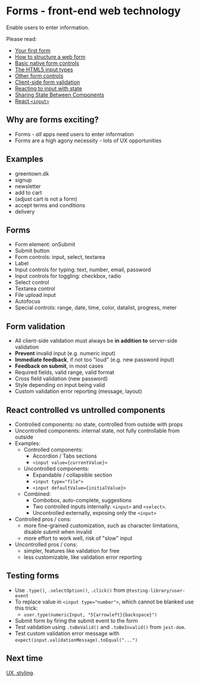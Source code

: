 # Forms - front-end web technology

Enable users to enter information.

Please read:

- [Your first form](https://developer.mozilla.org/en-US/docs/Learn/Forms/Your_first_form)
- [How to structure a web form](https://developer.mozilla.org/en-US/docs/Learn/Forms/How_to_structure_a_web_form)
- [Basic native form controls](https://developer.mozilla.org/en-US/docs/Learn/Forms/Basic_native_form_controls)
- [The HTML5 input types](https://developer.mozilla.org/en-US/docs/Learn/Forms/HTML5_input_types)
- [Other form controls](https://developer.mozilla.org/en-US/docs/Learn/Forms/Other_form_controls)
- [Client-side form validation](https://developer.mozilla.org/en-US/docs/Learn/Forms/Form_validation)
- [Reacting to input with state](https://react.dev/learn/reacting-to-input-with-state)
- [Sharing State Between Components](https://react.dev/learn/sharing-state-between-components)
- [React `<input>`](https://react.dev/reference/react-dom/components/input)

## Why are forms exciting?

- Forms - _all_ apps need users to enter information
- Forms are a high agony necessity - lots of UX opportunities

## Examples

- greentown.dk
- signup
- newsletter
- add to cart
- (adjust cart is not a form)
- accept terms and conditions
- delivery

## Forms

- Form element: onSubmit
- Submit button
- Form controls: input, select, textarea
- Label
- Input controls for typing: text, number, email, password
- Input controls for toggling: checkbox, radio
- Select control
- Textarea control
- File upload input
- Autofocus
- Special controls: range, date, time, color, datalist, progress, meter

## Form validation

- All client-side validation must always be **in addition to** server-side validation
- **Prevent** invalid input (e.g. numeric input)
- **Immediate feedback**, if not too "loud" (e.g. new password input)
- **Feedback on submit**, in most cases
- Required fields, valid range, valid format
- Cross field validation (new password)
- Style depending on input being valid
- Custom validation error reporting (message, layout)

## React controlled vs untrolled components

- Controlled components: no state, controlled from outside with props
- Uncontrolled components: internal state, not fully controllable from outside
- Examples:
  - Controlled components:
    - Accordion / Tabs sections
    - `<input value={currentValue}>`
  - Uncontrolled components:
    - Expandable / collapsible section
    - `<input type="file">`
    - `<input defaultValue={initialValue}>`
  - Combined:
    - Combobox, auto-complete, suggestions
    - Two controlled inputs internally: `<input>` and `<select>`.
    - Uncontrolled externally, exposing only the `<input>`
- Controlled pros / cons:
  - more fine-grained customization, such as character limitations, disable submit when invalid
  - more effort to work well, risk of "slow" input
- Uncontrolled pros / cons:
  - simpler, features like validation for free
  - less customizable, like validation error reporting

## Testing forms

- Use `.type()`, `.selectOption()`, `.click()` from `@testing-library/user-event`
- To replace value in `<input type="number">`, which cannot be blanked use this trick:
  - `user.type(numericInput, "5{arrowleft}{backspace}")`
- Submit form by firing the submit event to the form
- Test validation using `.toBeValid()` and `.toBeInvalid()` from `jest-dom`.
- Test custom validation error message with `expect(input.validationMessage).toEqual("...")`

## Next time

[UX, styling](../07-ux-styling/).
